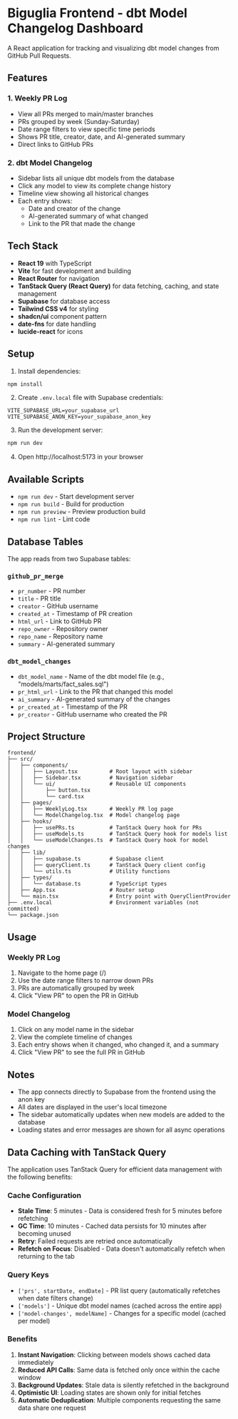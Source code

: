 # Biguglia Frontend - dbt Model Changelog Dashboard

A React application for tracking and visualizing dbt model changes from GitHub Pull Requests.

## Features

### 1. Weekly PR Log
- View all PRs merged to main/master branches
- PRs grouped by week (Sunday-Saturday)
- Date range filters to view specific time periods
- Shows PR title, creator, date, and AI-generated summary
- Direct links to GitHub PRs

### 2. dbt Model Changelog
- Sidebar lists all unique dbt models from the database
- Click any model to view its complete change history
- Timeline view showing all historical changes
- Each entry shows:
  - Date and creator of the change
  - AI-generated summary of what changed
  - Link to the PR that made the change

## Tech Stack

- **React 19** with TypeScript
- **Vite** for fast development and building
- **React Router** for navigation
- **TanStack Query (React Query)** for data fetching, caching, and state management
- **Supabase** for database access
- **Tailwind CSS v4** for styling
- **shadcn/ui** component pattern
- **date-fns** for date handling
- **lucide-react** for icons

## Setup

1. Install dependencies:
```bash
npm install
```

2. Create `.env.local` file with Supabase credentials:
```env
VITE_SUPABASE_URL=your_supabase_url
VITE_SUPABASE_ANON_KEY=your_supabase_anon_key
```

3. Run the development server:
```bash
npm run dev
```

4. Open http://localhost:5173 in your browser

## Available Scripts

- `npm run dev` - Start development server
- `npm run build` - Build for production
- `npm run preview` - Preview production build
- `npm run lint` - Lint code

## Database Tables

The app reads from two Supabase tables:

### `github_pr_merge`
- `pr_number` - PR number
- `title` - PR title
- `creator` - GitHub username
- `created_at` - Timestamp of PR creation
- `html_url` - Link to GitHub PR
- `repo_owner` - Repository owner
- `repo_name` - Repository name
- `summary` - AI-generated summary

### `dbt_model_changes`
- `dbt_model_name` - Name of the dbt model file (e.g., "models/marts/fact_sales.sql")
- `pr_html_url` - Link to the PR that changed this model
- `ai_summary` - AI-generated summary of the changes
- `pr_created_at` - Timestamp of the PR
- `pr_creator` - GitHub username who created the PR

## Project Structure

```
frontend/
├── src/
│   ├── components/
│   │   ├── Layout.tsx          # Root layout with sidebar
│   │   ├── Sidebar.tsx         # Navigation sidebar
│   │   └── ui/                 # Reusable UI components
│   │       ├── button.tsx
│   │       └── card.tsx
│   ├── pages/
│   │   ├── WeeklyLog.tsx       # Weekly PR log page
│   │   └── ModelChangelog.tsx  # Model changelog page
│   ├── hooks/
│   │   ├── usePRs.ts           # TanStack Query hook for PRs
│   │   ├── useModels.ts        # TanStack Query hook for models list
│   │   └── useModelChanges.ts  # TanStack Query hook for model changes
│   ├── lib/
│   │   ├── supabase.ts         # Supabase client
│   │   ├── queryClient.ts      # TanStack Query client config
│   │   └── utils.ts            # Utility functions
│   ├── types/
│   │   └── database.ts         # TypeScript types
│   ├── App.tsx                 # Router setup
│   └── main.tsx                # Entry point with QueryClientProvider
├── .env.local                  # Environment variables (not committed)
└── package.json
```

## Usage

### Weekly PR Log
1. Navigate to the home page (/)
2. Use the date range filters to narrow down PRs
3. PRs are automatically grouped by week
4. Click "View PR" to open the PR in GitHub

### Model Changelog
1. Click on any model name in the sidebar
2. View the complete timeline of changes
3. Each entry shows when it changed, who changed it, and a summary
4. Click "View PR" to see the full PR in GitHub

## Notes

- The app connects directly to Supabase from the frontend using the anon key
- All dates are displayed in the user's local timezone
- The sidebar automatically updates when new models are added to the database
- Loading states and error messages are shown for all async operations

## Data Caching with TanStack Query

The application uses TanStack Query for efficient data management with the following benefits:

### Cache Configuration
- **Stale Time**: 5 minutes - Data is considered fresh for 5 minutes before refetching
- **GC Time**: 10 minutes - Cached data persists for 10 minutes after becoming unused
- **Retry**: Failed requests are retried once automatically
- **Refetch on Focus**: Disabled - Data doesn't automatically refetch when returning to the tab

### Query Keys
- `['prs', startDate, endDate]` - PR list query (automatically refetches when date filters change)
- `['models']` - Unique dbt model names (cached across the entire app)
- `['model-changes', modelName]` - Changes for a specific model (cached per model)

### Benefits
1. **Instant Navigation**: Clicking between models shows cached data immediately
2. **Reduced API Calls**: Same data is fetched only once within the cache window
3. **Background Updates**: Stale data is silently refetched in the background
4. **Optimistic UI**: Loading states are shown only for initial fetches
5. **Automatic Deduplication**: Multiple components requesting the same data share one request
